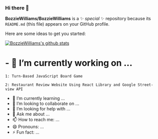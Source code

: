 ### Hi there 👋


**BozzieWilliams/BozzieWilliams** is a ✨ _special_ ✨ repository because its `README.md` (this file) appears on your GitHub profile.


Here are some ideas to get you started:

[![BozzieWilliams's github stats](https://github-readme-stats.vercel.app/api?username=BozzieWilliams)](https://github.com/BozzieWilliams/github-readme-stats)

# - 🔭 I’m currently working on ...

    1: Turn-Based JavaScript Board Game
    
    2: Restaurant Review Website Using React Library and Google Street-view API
    
- 🌱 I’m currently learning ...
- 👯 I’m looking to collaborate on ...
- 🤔 I’m looking for help with ...
- 💬 Ask me about ...
- 📫 How to reach me: ...
- 😄 Pronouns: ...
- ⚡ Fun fact: ...

